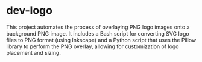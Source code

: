 # dev-logo
This project automates the process of overlaying PNG logo images onto a background PNG image. It includes a Bash script for converting SVG logo files to PNG format (using Inkscape) and a Python script that uses the Pillow library to perform the PNG overlay, allowing for customization of logo placement and sizing.
